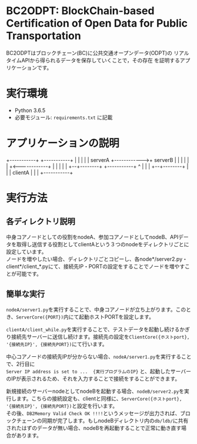 # BC2ODPT: BlockChain-based Certification of Open Data for Public Transportation
BC2ODPTはブロックチェーン(BC)に公共交通オープンデータ(ODPT)の
リアルタイムAPIから得られるデータを保存していくことで，その存在
を証明するアプリケーションです。

# 実行環境
- Python 3.6.5
- 必要モジュール: `requirements.txt` に記載


# アプリケーションの説明
+-----------+             +-----------+
|           |             |           |
|  serverA  +------------>+  serverB  |
|           |             |           |
|           +<------------+           |
|           |             |           |
+--+--------+             +-----------+
   ^
   |
   |
   |
+--+--------+
|           |
|  clientA  |
|           |
+-----------+

  


# 実行方法
## 各ディレクトリ説明
中身コアノードとしての役割をnodeA、参加コアノードとしてnodeB、APIデータを取得し送信する役割としてclientAという３つのnodeをディレクトリごとに設定しています。  
ノードを増やしたい場合、ディレクトリごとコピーし、各node*/server2.py・client*/client_*.pyにて、接続先IP・PORTの設定をすることでノードを増やすことが可能です。

## 簡単な実行
`nodeA/server1.py`を実行することで、中身コアノードが立ち上がります。このとき、`ServerCore({PORT})`内にて起動ホストPORTを設定します。  
  
`clientA/client_while.py`を実行することで、テストデータを起動し続けるかぎり接続先サーバーに送信し続けます。接続先の設定を`ClientCore({ホストport}, '{接続先IP}', {接続先PORT})`にて行います。  
  
中心コアノードの接続先IPが分からない場合、`nodeA/server1.py`を実行することで、2行目に  
`Server IP address is set to ...  {実行プログラムのIP}`
と、起動したサーバーのIPが表示されるため、それを入力することで接続をすることができます。  
  
新規接続のサーバーnodeとしてnodeBを起動する場合、`nodeB/server2.py`を実行します。こちらの接続設定も、clientと同様に、`ServerCore({ホストport}, '{接続先IP}', {接続先PORT})`と設定を行います。  
その後、`DB2Memory Valid Check OK !!!!`というメッセージが出力されば、ブロックチェーンの同期が完了します。もしnodeBディレクトリ内の`db/ldb/`に共有されたはずのデータが無い場合、nodeBを再起動することで正常に動き直す場合があります。  
